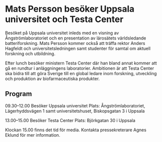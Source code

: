 # Mats Persson besöker Uppsala universitet och Testa Center

Besöket på Uppsala universitet inleds med en visning av Ångströmlaboratoriet och en presentation av lärosätets världsledande batteriforskning. Mats Persson kommer också att träffa rektor Anders Hagfeldt och universitetsledningen samt studenter för samtal om aktuell forskning och utbildning.

Efter lunch besöker ministern Testa Center där han bland annat kommer att gå en rundtur i anläggningens laboratorier. Ambitionen är att Testa Center ska bidra till att göra Sverige till en global ledare inom forskning, utveckling och produktion av biofarmaceutiska produkter.

## Program

09\.30–12\.00 Besöker Uppsala universitet
Plats: Ångströmlaboratoriet, Lägerhyddsvägen 1 samt universitetshuset, Biskopsgatan 3 i Uppsala

13\.00–15\.00 Besöker Testa Center
Plats: Björkgatan 30 i Uppsala

Klockan 15\.00 finns det tid för media. Kontakta pressekreterare Agnes Eklund för mer information.
